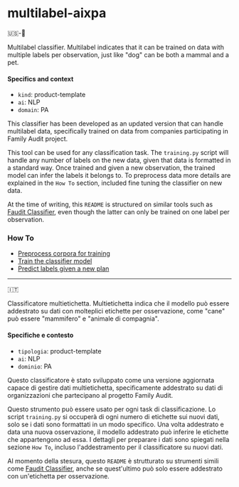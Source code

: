 # multilabel-aixpa
🇺🇸-🏴󠁧󠁢󠁥󠁮󠁧󠁿

Multilabel classifier. Multilabel indicates that it can be trained on data with multiple labels per observation, just like "dog" can be both a mammal and a pet.

#### Specifics and context
-   `kind`: product-template
-   `ai`: NLP
-   `domain`: PA

This classifier has been developed as an updated version that can handle multilabel data, specifically trained on data from companies participating in Family Audit project. 

This tool can be used for any classification task. The ```training.py``` script will handle any number of labels on the new data, given that data is formatted in a standard way. Once trained and given a new observation, the trained model can infer the labels it belongs to. To preprocess data more details are explained in the ```How To``` section, included fine tuning the classifier on new data.

At the time of writing, this ```README``` is structured on similar tools such as [Faudit Classifier](https://github.com/FluveFV/faudit-classifier), even though the latter can only be trained on one label per observation.

### How To

-   [Preprocess corpora for training](./src/preprocess.ipynb)
-   [Train the classifier model](./howto/train.md)
-   [Predict labels given a new plan](./howto/predict.md)


---
🇮🇹

Classificatore multietichetta. Multietichetta indica che il modello può essere addestrato su dati con molteplici etichette per osservazione, come "cane" può essere "mammifero" e "animale di compagnia". 

#### Specifiche e contesto
- `tipologia`: product-template
- `ai`: NLP
- `dominio`: PA

Questo classificatore è stato sviluppato come una versione aggiornata capace di gestire dati multietichetta, specificamente addestrato su dati di organizzazioni che partecipano al progetto Family Audit.

Questo strumento può essere usato per ogni task di classificazione. Lo script ```training.py``` si occuperà di ogni numero di etichette sui nuovi dati, solo se i dati sono formattati in un modo specifico. Una volta addestrato e data una nuova osservazione, il modello addestrato può inferire le etichette che appartengono ad essa. I dettagli per preparare i dati sono spiegati nella sezione ```How To```, incluso l'addestramento per il classificatore su nuovi dati.

Al momento della stesura, questo ```README``` è strutturato su strumenti simili come [Faudit Classifier](https://github.com/FluveFV/faudit-classifier), anche se quest'ultimo può solo essere addestrato con un'etichetta per osservazione.
